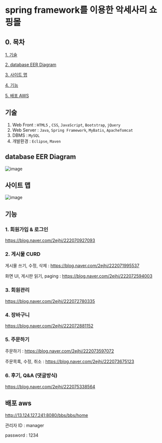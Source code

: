 # spring framework를 이용한 악세사리 쇼핑몰 

## 0. 목차

[1. 기술](#기술)

[2. database EER Diagram](#database-eer-diagram)

[3. 사이트 맵](#사이트-맵)

[4. 기능](#기능)

[5. 배포 AWS](#배포-AWS)



## 기술
1. Web Front : `HTML5` , `CSS`, `JavaScript`, `Bootstrap`, `jQuery`
2. Web Server :  `Java`, `Spring Framework`, `MyBatis`, `ApacheTomcat`
3. DBMS : `MySQL`
4. 개발환경 : `Eclipse`, `Maven`



## database EER Diagram
![image](https://user-images.githubusercontent.com/58822916/91158601-d8698900-e701-11ea-8395-30ce84e891fb.png)



## 사이트 맵
![image](https://user-images.githubusercontent.com/58822916/91177059-27bdb280-e71e-11ea-90d9-2489e8b8a53d.png)



## 기능
### 1. 회원가입 & 로그인
https://blog.naver.com/2ejhi/222070927093
### 2. 게시물 CURD
게시물 쓰기, 수정, 삭제 : https://blog.naver.com/2ejhi/222071995537

화면 UI, 게시판 읽기, paging : https://blog.naver.com/2ejhi/222072594003
### 3. 회원관리
https://blog.naver.com/2ejhi/222072780335
### 4. 장바구니
https://blog.naver.com/2ejhi/222072881152
### 5. 주문하기
주문하기 : https://blog.naver.com/2ejhi/222073597072

주문목록, 수정, 취소 : https://blog.naver.com/2ejhi/222073675123
### 6. 후기, Q&A (댓글방식)
https://blog.naver.com/2ejhi/222075338564



## 배포 aws

http://13.124.127.241:8080/bbs/bbs/home

관리자 
ID : manager

password : 1234
